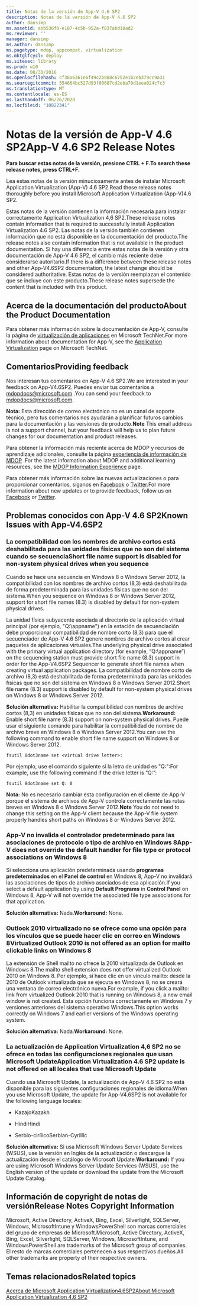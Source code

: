 ```yaml
---
title: Notas de la versión de App-V 4.6 SP2
description: Notas de la versión de App-V 4.6 SP2
author: dansimp
ms.assetid: abb536f0-e187-4c5b-952a-f837abd10ad2
ms.reviewer: ''
manager: dansimp
ms.author: dansimp
ms.pagetype: mdop, appcompat, virtualization
ms.mktglfcycl: deploy
ms.sitesec: library
ms.prod: w10
ms.date: 08/30/2016
ms.openlocfilehash: cf36a6361e6f49c2b868c6752e1b2eb379cc9a31
ms.sourcegitcommit: 354664bc527d93f80687cd2eba70d1eea024c7c3
ms.translationtype: MT
ms.contentlocale: es-ES
ms.lasthandoff: 06/26/2020
ms.locfileid: "10822341"
---
```

# <span data-ttu-id="a5b5c-103">Notas de la versión de App-V 4.6 SP2</span><span class="sxs-lookup"><span data-stu-id="a5b5c-103">App-V 4.6 SP2 Release Notes</span></span>


**<span data-ttu-id="a5b5c-104">Para buscar estas notas de la versión, presione CTRL + F.</span><span class="sxs-lookup"><span data-stu-id="a5b5c-104">To search these release notes, press CTRL+F.</span></span>**

<span data-ttu-id="a5b5c-105">Lea estas notas de la versión minuciosamente antes de instalar Microsoft Application Virtualization (App-V) 4.6 SP2.</span><span class="sxs-lookup"><span data-stu-id="a5b5c-105">Read these release notes thoroughly before you install Microsoft Application Virtualization (App-V)4.6 SP2.</span></span>

<span data-ttu-id="a5b5c-106">Estas notas de la versión contienen la información necesaria para instalar correctamente Application Virtualization 4,6 SP2.</span><span class="sxs-lookup"><span data-stu-id="a5b5c-106">These release notes contain information that is required to successfully install Application Virtualization 4.6 SP2.</span></span> <span data-ttu-id="a5b5c-107">Las notas de la versión también contienen información que no está disponible en la documentación del producto.</span><span class="sxs-lookup"><span data-stu-id="a5b5c-107">The release notes also contain information that is not available in the product documentation.</span></span> <span data-ttu-id="a5b5c-108">Si hay una diferencia entre estas notas de la versión y otra documentación de App-V 4.6 SP2, el cambio más reciente debe considerarse autoritario.</span><span class="sxs-lookup"><span data-stu-id="a5b5c-108">If there is a difference between these release notes and other App-V4.6SP2 documentation, the latest change should be considered authoritative.</span></span> <span data-ttu-id="a5b5c-109">Estas notas de la versión reemplazan el contenido que se incluye con este producto.</span><span class="sxs-lookup"><span data-stu-id="a5b5c-109">These release notes supersede the content that is included with this product.</span></span>

## <span data-ttu-id="a5b5c-110">Acerca de la documentación del producto</span><span class="sxs-lookup"><span data-stu-id="a5b5c-110">About the Product Documentation</span></span>


<span data-ttu-id="a5b5c-111">Para obtener más información sobre la documentación de App-V, consulte la página de [virtualización de aplicaciones](https://go.microsoft.com/fwlink/?LinkID=232982) en Microsoft TechNet.</span><span class="sxs-lookup"><span data-stu-id="a5b5c-111">For more information about documentation for App-V, see the [Application Virtualization](https://go.microsoft.com/fwlink/?LinkID=232982) page on Microsoft TechNet.</span></span>

## <span data-ttu-id="a5b5c-112">Comentarios</span><span class="sxs-lookup"><span data-stu-id="a5b5c-112">Providing feedback</span></span>


<span data-ttu-id="a5b5c-113">Nos interesan tus comentarios en App-V 4.6 SP2.</span><span class="sxs-lookup"><span data-stu-id="a5b5c-113">We are interested in your feedback on App-V4.6SP2.</span></span> <span data-ttu-id="a5b5c-114">Puedes enviar tus comentarios a <mdopdocs@microsoft.com> .</span><span class="sxs-lookup"><span data-stu-id="a5b5c-114">You can send your feedback to <mdopdocs@microsoft.com>.</span></span>

<span data-ttu-id="a5b5c-115">**Nota:**  Esta dirección de correo electrónico no es un canal de soporte técnico, pero tus comentarios nos ayudarán a planificar futuros cambios para la documentación y las versiones de producto.</span><span class="sxs-lookup"><span data-stu-id="a5b5c-115">**Note** This email address is not a support channel, but your feedback will help us to plan future changes for our documentation and product releases.</span></span>

 

<span data-ttu-id="a5b5c-116">Para obtener la información más reciente acerca de MDOP y recursos de aprendizaje adicionales, consulte la página [experiencia de información de MDOP](https://go.microsoft.com/fwlink/p/?LinkId=236032) .</span><span class="sxs-lookup"><span data-stu-id="a5b5c-116">For the latest information about MDOP and additional learning resources, see the [MDOP Information Experience](https://go.microsoft.com/fwlink/p/?LinkId=236032) page.</span></span>

<span data-ttu-id="a5b5c-117">Para obtener más información sobre las nuevas actualizaciones o para proporcionar comentarios, síganos en [Facebook](https://go.microsoft.com/fwlink/p/?LinkId=242445) o [Twitter](https://go.microsoft.com/fwlink/p/?LinkId=242447).</span><span class="sxs-lookup"><span data-stu-id="a5b5c-117">For more information about new updates or to provide feedback, follow us on [Facebook](https://go.microsoft.com/fwlink/p/?LinkId=242445) or [Twitter](https://go.microsoft.com/fwlink/p/?LinkId=242447).</span></span>

## <a href="" id="known-issues-with-app-v-4-6-sp2-"></a><span data-ttu-id="a5b5c-118">Problemas conocidos con App-V 4.6 SP2</span><span class="sxs-lookup"><span data-stu-id="a5b5c-118">Known Issues with App-V4.6SP2</span></span>


### <span data-ttu-id="a5b5c-119">La compatibilidad con los nombres de archivo cortos está deshabilitada para las unidades físicas que no son del sistema cuando se secuencia</span><span class="sxs-lookup"><span data-stu-id="a5b5c-119">Short file name support is disabled for non-system physical drives when you sequence</span></span>

<span data-ttu-id="a5b5c-120">Cuando se hace una secuencia en Windows 8 o Windows Server 2012, la compatibilidad con los nombres de archivo cortos (8,3) está deshabilitada de forma predeterminada para las unidades físicas que no son del sistema.</span><span class="sxs-lookup"><span data-stu-id="a5b5c-120">When you sequence on Windows 8 or Windows Server 2012, support for short file names (8.3) is disabled by default for non-system physical drives.</span></span>

<span data-ttu-id="a5b5c-121">La unidad física subyacente asociada al directorio de la aplicación virtual principal (por ejemplo, "Q:\\appname") en la estación de secuenciación debe proporcionar compatibilidad de nombre corto (8,3) para que el secuenciador de App-V 4.6 SP2 genere nombres de archivo cortos al crear paquetes de aplicaciones virtuales.</span><span class="sxs-lookup"><span data-stu-id="a5b5c-121">The underlying physical drive associated with the primary virtual application directory (for example, “Q:\\appname”) on the sequencing station must provide short file name (8.3) support in order for the App-V4.6SP2 Sequencer to generate short file names when creating virtual application packages.</span></span> <span data-ttu-id="a5b5c-122">La compatibilidad de nombre corto de archivo (8,3) está deshabilitada de forma predeterminada para las unidades físicas que no son del sistema en Windows 8 o Windows Server 2012.</span><span class="sxs-lookup"><span data-stu-id="a5b5c-122">Short file name (8.3) support is disabled by default for non-system physical drives on Windows 8 or Windows Server 2012.</span></span>

<span data-ttu-id="a5b5c-123">**Solución alternativa:** Habilitar la compatibilidad con nombres de archivo cortos (8,3) en unidades físicas que no son del sistema.</span><span class="sxs-lookup"><span data-stu-id="a5b5c-123">**Workaround:** Enable short file name (8.3) support on non-system physical drives.</span></span> <span data-ttu-id="a5b5c-124">Puede usar el siguiente comando para habilitar la compatibilidad de nombre de archivo breve en Windows 8 o Windows Server 2012.</span><span class="sxs-lookup"><span data-stu-id="a5b5c-124">You can use the following command to enable short file name support on Windows 8 or Windows Server 2012.</span></span>

``` syntax
fsutil 8dot3name set <virtual drive letter>:
```

<span data-ttu-id="a5b5c-125">Por ejemplo, use el comando siguiente si la letra de unidad es "Q:":</span><span class="sxs-lookup"><span data-stu-id="a5b5c-125">For example, use the following command if the drive letter is “Q:”:</span></span>

``` syntax
fsutil 8dot3name set Q: 0
```

<span data-ttu-id="a5b5c-126">**Nota:**  No es necesario cambiar esta configuración en el cliente de App-V porque el sistema de archivos de App-V controla correctamente las rutas breves en Windows 8 o Windows Server 2012.</span><span class="sxs-lookup"><span data-stu-id="a5b5c-126">**Note** You do not need to change this setting on the App-V client because the App-V file system properly handles short paths on Windows 8 or Windows Server 2012.</span></span>

 

### <a href="" id="-------------app-v-does-not-override-the-default-handler-for-file-type-or-protocol-associations-on-windows-8"></a> <span data-ttu-id="a5b5c-127">App-V no invalida el controlador predeterminado para las asociaciones de protocolo o tipo de archivo en Windows 8</span><span class="sxs-lookup"><span data-stu-id="a5b5c-127">App-V does not override the default handler for file type or protocol associations on Windows 8</span></span>

<span data-ttu-id="a5b5c-128">Si selecciona una aplicación predeterminada usando **programas predeterminados** en el **Panel de control** en Windows 8, App-V no invalidará las asociaciones de tipos de archivo asociados de esa aplicación.</span><span class="sxs-lookup"><span data-stu-id="a5b5c-128">If you select a default application by using **Default Programs** in **Control Panel** on Windows 8, App-V will not override the associated file type associations for that application.</span></span>

<span data-ttu-id="a5b5c-129">**Solución alternativa:** Nada.</span><span class="sxs-lookup"><span data-stu-id="a5b5c-129">**Workaround:** None.</span></span>

### <span data-ttu-id="a5b5c-130">Outlook 2010 virtualizado no se ofrece como una opción para los vínculos que se puede hacer clic en correo en Windows 8</span><span class="sxs-lookup"><span data-stu-id="a5b5c-130">Virtualized Outlook 2010 is not offered as an option for mailto clickable links on Windows 8</span></span>

<span data-ttu-id="a5b5c-131">La extensión de Shell mailto no ofrece la 2010 virtualizada de Outlook en Windows 8.</span><span class="sxs-lookup"><span data-stu-id="a5b5c-131">The mailto shell extension does not offer virtualized Outlook 2010 on Windows 8.</span></span> <span data-ttu-id="a5b5c-132">Por ejemplo, si hace clic en un vínculo mailto: desde la 2010 de Outlook virtualizada que se ejecuta en Windows 8, no se creará una ventana de correo electrónico nueva.</span><span class="sxs-lookup"><span data-stu-id="a5b5c-132">For example, if you click a mailto: link from virtualized Outlook 2010 that is running on Windows 8, a new email window is not created.</span></span> <span data-ttu-id="a5b5c-133">Esta opción funciona correctamente en Windows 7 y versiones anteriores del sistema operativo Windows.</span><span class="sxs-lookup"><span data-stu-id="a5b5c-133">This option works correctly on Windows 7 and earlier versions of the Windows operating system.</span></span>

<span data-ttu-id="a5b5c-134">**Solución alternativa:** Nada.</span><span class="sxs-lookup"><span data-stu-id="a5b5c-134">**Workaround:** None.</span></span>

### <a href="" id="-------------application-virtualization-4-6-sp2-update-is-not-offered-on-all-locales-that-use-microsoft-update"></a> <span data-ttu-id="a5b5c-135">La actualización de Application Virtualization 4,6 SP2 no se ofrece en todas las configuraciones regionales que usan Microsoft Update</span><span class="sxs-lookup"><span data-stu-id="a5b5c-135">Application Virtualization 4.6 SP2 update is not offered on all locales that use Microsoft Update</span></span>

<span data-ttu-id="a5b5c-136">Cuando usa Microsoft Update, la actualización de App-V 4.6 SP2 no está disponible para las siguientes configuraciones regionales de idioma:</span><span class="sxs-lookup"><span data-stu-id="a5b5c-136">When you use Microsoft Update, the update for App-V4.6SP2 is not available for the following language locales:</span></span>

-   <span data-ttu-id="a5b5c-137">Kazajo</span><span class="sxs-lookup"><span data-stu-id="a5b5c-137">Kazakh</span></span>

-   <span data-ttu-id="a5b5c-138">Hindi</span><span class="sxs-lookup"><span data-stu-id="a5b5c-138">Hindi</span></span>

-   <span data-ttu-id="a5b5c-139">Serbio-cirílico</span><span class="sxs-lookup"><span data-stu-id="a5b5c-139">Serbian-Cyrillic</span></span>

<span data-ttu-id="a5b5c-140">**Solución alternativa:** Si usa Microsoft Windows Server Update Services (WSUS), use la versión en Inglés de la actualización o descargue la actualización desde el catálogo de Microsoft Update.</span><span class="sxs-lookup"><span data-stu-id="a5b5c-140">**Workaround:** If you are using Microsoft Windows Server Update Services (WSUS), use the English version of the update or download the update from the Microsoft Update Catalog.</span></span>

## <span data-ttu-id="a5b5c-141">Información de copyright de notas de versión</span><span class="sxs-lookup"><span data-stu-id="a5b5c-141">Release Notes Copyright Information</span></span>


<span data-ttu-id="a5b5c-142">Microsoft, Active Directory, ActiveX, Bing, Excel, Silverlight, SQLServer, Windows, MicrosoftIntune y WindowsPowerShell son marcas comerciales del grupo de empresas de Microsoft.</span><span class="sxs-lookup"><span data-stu-id="a5b5c-142">Microsoft, Active Directory, ActiveX, Bing, Excel, Silverlight, SQLServer, Windows, MicrosoftIntune, and WindowsPowerShell are trademarks of the Microsoft group of companies.</span></span> <span data-ttu-id="a5b5c-143">El resto de marcas comerciales pertenecen a sus respectivos dueños.</span><span class="sxs-lookup"><span data-stu-id="a5b5c-143">All other trademarks are property of their respective owners.</span></span>



## <span data-ttu-id="a5b5c-144">Temas relacionados</span><span class="sxs-lookup"><span data-stu-id="a5b5c-144">Related topics</span></span>


[<span data-ttu-id="a5b5c-145">Acerca de Microsoft Application Virtualization4.6SP2</span><span class="sxs-lookup"><span data-stu-id="a5b5c-145">About Microsoft Application Virtualization 4.6 SP2</span></span>](about-microsoft-application-virtualization-46-sp2.md)

 

 






